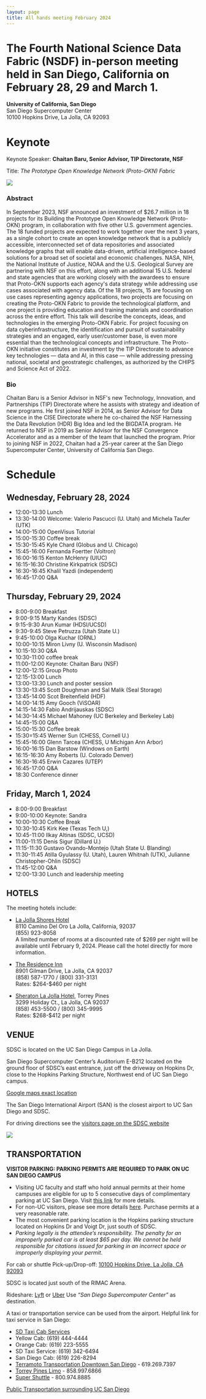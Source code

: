 ```yaml
---
layout: page
title: All hands meeting February 2024
---
```


# The Fourth National Science Data Fabric (NSDF) in-person meeting held in San Diego, California on February 28, 29 and March 1.

**University of California, San Diego** <br>
San Diego Supercomputer Center<br>
10100 Hopkins Drive, La Jolla, CA 92093<br>

# Keynote

Keynote Speaker: **Chaitan Baru, Senior Advisor, TIP Directorate, NSF**

Title: _The Prototype Open Knowledge Network (Proto-OKN) Fabric_

<img src="assets/images/Baru.jpg" align=center/>

### Abstract

In September 2023, NSF announced an investment of $26.7 million in 18 projects for its Building the Prototype Open Knowledge Network (Proto-OKN) program, in collaboration with five other U.S. government agencies. The 18 funded projects are expected to work together over the next 3 years, as a single cohort to create an open knowledge network that is a publicly accessible, interconnected set of data repositories and associated knowledge graphs that will enable data-driven, artificial intelligence-based solutions for a broad set of societal and economic challenges.
NASA, NIH, the National Institute of Justice, NOAA and the U.S. Geological Survey are partnering with NSF on this effort, along with an additional 15 U.S. federal and state agencies that are working closely with the awardees to ensure that Proto-OKN supports each agency's data strategy while addressing use cases associated with agency data. Of the 18 projects, 15 are focusing on use cases representing agency applications, two projects are focusing on creating the Proto-OKN Fabric to provide the technological platform, and one project is providing education and training materials and coordination across the entire effort.
This talk will describe the concepts, ideas, and technologies in the emerging Proto-OKN Fabric. For project focusing on data cyberinfrastructure, the identification and pursuit of sustainability strategies and an engaged, early user/customer base, is even more essential than the technological concepts and infrastructure. The Proto-OKN initiative constitutes an investment by the TIP Directorate to advance key technologies — data and AI, in this case — while addressing pressing national, societal and geostrategic challenges, as authorized by the CHIPS and Science Act of 2022.





### Bio

Chaitan Baru is a Senior Advisor in NSF's new Technology, Innovation, and Partnerships (TIP) Directorate where he assists with strategy and ideation of new programs. He first joined NSF in 2014, as Senior Advisor for Data Science in the CISE Directorate where he co-chaired the NSF Harnessing the Data Revolution (HDR) Big Idea and led the BIGDATA program. He returned to NSF in 2019 as Senior Advisor for the NSF Convergence Accelerator and as a member of the team that launched the program. Prior to joining NSF in 2022, Chaitan had a 25-year career at the San Diego Supercomputer Center, University of California San Diego.

# Schedule

## Wednesday, February 28, 2024

- 12:00-13:30 Lunch
- 13:30-14:00 Welcome: Valerio Pascucci (U. Utah) and Michela Taufer (UTK)
- 14:00-15:00 OpenVisus Tutorial
- 15:00-15:30 Coffee break
- 15:30-15:45 Kyle Chard (Globus and U. Chicago)
- 15:45-16:00 Fernanda Foertter (Voltron)
- 16:00-16:15 Kenton McHenry (UIUC)
- 16:15-16:30 Christine Kirkpatrick (SDSC)
- 16:30-16:45 Khalil Yazdi (independent)
- 16:45-17:00 Q&A

## Thursday, February 29, 2024

- 8:00-9:00 Breakfast
- 9:00-9:15 Marty Kandes (SDSC)
- 9:15-9:30 Arun Kumar (HDSI/UCSD)
- 9:30-9:45 Steve Petruzza (Utah State U.)
- 9:45-10:00 Olga Kuchar (ORNL)
- 10:00-10:15 Miron Livny (U. Wisconsin Madison)
- 10:15-10:30 Q&A
- 10:30-11:00 coffee break
- 11:00-12:00 Keynote: Chaitan Baru (NSF)
- 12:00-12:15 Group Photo
- 12:15-13:00 Lunch
- 13:00-13:30 Lunch and poster session
- 13:30-13:45 Scott Doughman and Sal Malik (Seal Storage)
- 13:45-14:00 Scot Breitenfield (HDF)
- 14:00-14:15 Amy Gooch (ViSOAR)
- 14:15-14:30 Fabio Andrijauskas (SDSC)
- 14:30-14:45 Michael Mahoney (UC Berkeley and Berkeley Lab)
- 14:45-15:00 Q&A
- 15:00-15:30 Coffee break
- 15:30=15:45 Werner Sun (CHESS, Cornell U.)
- 15:45-16:00 Glenn Tarcea (CHESS, U Michigan Ann Arbor)
- 16:00-16:15 Dan Barstow (Windows on Earth)
- 16:15-16:30 Amy Roberts (U. Colorado Denver)
- 16:30-16:45 Erwin Cazares (UTEP)
- 16:45-17:00 Q&A
- 18:30 Conference dinner


## Friday, March 1, 2024

- 8:00-9:00 Breakfast
- 9:00-10:00 Keynote: Sandra
- 10:00-10:30 Coffee Break
- 10:30-10:45 Kirk Kee (Texas Tech U,)
- 10:45-11:00 Ilkay Altinas (SDSC, UCSD)
- 11:00-11:15 Denis Sigur (Dillard U.)
- 11:15-11:30 Gustavo Ovando-Montejo (Utah State U. Blanding)
- 11:30-11:45 Atilla Gyulassy (U. Utah), Lauren Whitnah (UTK), Julianne Christopher-Ohlin (SDSC)
- 11:45-12:00 Q&A
- 12:00-13:30 Lunch and leadership meeting

<!-- ## LODGING

The NSDF AHM will not have a dedicated room block; however, there are a number of hotels near the SDSC. -->

## HOTELS

The meeting hotels include:

- [La Jolla Shores Hotel](https://www.ljshoreshotel.com/?gad_source=1&gclid=CjwKCAiAg9urBhB_EiwAgw88mS2u7SZ5x3zWrnbHdUaFg46MNv6zQi93bOsM5IWg7fVdsmn9Yxz-wBoC34UQAvD_BwE)<br>8110 Camino Del Oro La Jolla, California, 92037 <br>
  (855) 923-8058<br>
  A limited number of rooms at a discounted rate of \$269 per night will be available until February 9, 2024. Please call the hotel directly for more information.<br>

- [The Residence Inn](https://www.marriott.com/en-us/hotels/lajca-residence-inn-san-diego-la-jolla) <br>
  8901 Gilman Drive, La Jolla, CA 92037 <br>
  (858) 587-1770 / (800) 331-3131<br>
  Rates: \$264-\$460 per night <br>

- [Sheraton La Jolla Hotel](https://www.marriott.com/en-us/hotels/sanjs-sheraton-la-jolla-hotel), Torrey Pines <br>
  3299 Holiday Ct., La Jolla, CA 92037<br>
  (858) 453-5500 / (800) 345-9995<br>
  Rates: \$268-\$412 per night <br>

## VENUE

SDSC is located on the UC San Diego Campus in La Jolla.

San Diego Supercomputer Center’s Auditorium E-B212 located on the ground floor of SDSC’s east entrance, just off the driveway on Hopkins Dr, close to the Hopkins Parking Structure, Northwest end of UC San Diego campus.

[Google maps exact location](https://www.google.com/maps/place/32%C2%B053'04.0%22N+117%C2%B014'20.9%22W/@32.884443,-117.2413197,17z/data=!3m1!4b1!4m5!3m4!1s0x0:0x0!8m2!3d32.884443!4d-117.239131)

The San Diego International Airport (SAN) is the closest airport to UC San Diego and SDSC.

For driving directions see the [visitors page on the SDSC website](http://www.sdsc.edu/about_sdsc/visitor_info.html)

<img src="/assets/images/ucsd-parking.png" />

## TRANSPORTATION

**VISITOR PARKING: PARKING PERMITS ARE REQUIRED TO PARK ON UC SAN DIEGO CAMPUS**

- Visiting UC faculty and staff who hold annual permits at their home campuses are eligible for up to 5 consecutive days of complimentary parking at UC San Diego.
  Visit [this link](http://transportation.ucsd.edu/parking/visitor/reciprocity.html) for more details.
- For non-UC visitors, please see more details [here](http://transportation.ucsd.edu/parking/visitor/conference.html). Purchase permits at a very reasonable rate.
- The most convenient parking location is the Hopkins parking structure located on Hopkins Dr and Voigt Dr, just south of SDSC.
- _Parking legally is the attendee’s responsibility. The penalty for an improperly parked car is at least $65 per day. We cannot be held responsible for citations issued for parking in an incorrect space or improperly displaying your permit_.

For cab or shuttle Pick-up/Drop-off: [10100 Hopkins Drive, La Jolla, CA 92093](https://www.google.com/maps?q=San+Diego+Supercomputer+Center,+10100+Hopkins+Drive,+La+Jolla,+CA&hl=en&sll=32.824552,-117.108978&sspn=0.439681,0.874786&oq=san&hq=San+Diego+Supercomputer+Center,+10100+Hopkins+Drive,+La+Jolla,+CA&t=m&z=14)

SDSC is located just south of the RIMAC Arena.

Rideshare: [Lyft](https://www.lyft.com/rider) or [Uber](https://www.uber.com/us/en/ride/) Use _“San Diego Supercomputer Center”_ as destination.

A taxi or transportation service can be used from the airport.
Helpful link for taxi service in San Diego:

- [SD Taxi Cab Services](http://www.taxifarefinder.com/)
- Yellow Cab: (619) 444-4444
- Orange Cab: (619) 223-5555
- SD Taxi Service: (619) 342-6494
- San Diego Cab: (619) 226-8294
- [Terramoto Transportation Downtown San Diego](http://www.terramoto.net/) - 619.269.7397
- [Torrey Pines Limo](http://www.torreypineslimo.com/) - 858.997.6866
- [Super Shuttle](http://www.supershuttle.com/Locations/SANAirportShuttleSanDiego.aspx) - 800.974.8885

[Public Transportation surrounding UC San Diego](https://transportation.ucsd.edu/alternatives/transit/)

<br><br>
